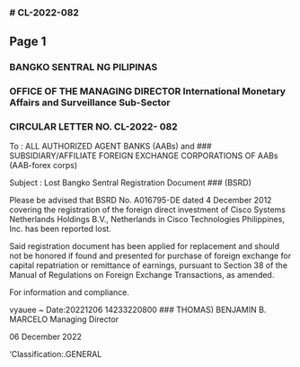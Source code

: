 ### # CL-2022-082

## Page 1

### BANGKO SENTRAL NG PILIPINAS

### OFFICE OF THE MANAGING DIRECTOR International Monetary Affairs and Surveillance Sub-Sector

### CIRCULAR LETTER NO. CL-2022- 082

To : ALL AUTHORIZED AGENT BANKS (AABs) and ### SUBSIDIARY/AFFILIATE FOREIGN EXCHANGE CORPORATIONS OF AABs (AAB-forex corps)

Subject : Lost Bangko Sentral Registration Document ### (BSRD)

Please be advised that BSRD No. A016795-DE dated 4 December 2012 covering the registration of the foreign direct investment of Cisco Systems Netherlands Holdings B.V., Netherlands in Cisco Technologies Philippines, Inc. has been reported lost.

Said registration document has been applied for replacement and should not be honored if found and presented for purchase of foreign exchange for capital repatriation or remittance of earnings, pursuant to Section 38 of the Manual of Regulations on Foreign Exchange Transactions, as amended.

For information and compliance.

vyauee ~ Date:20221206 14233220800 ### THOMAS) BENJAMIN B. MARCELO Managing Director

06 December 2022

‘Classification:.GENERAL 